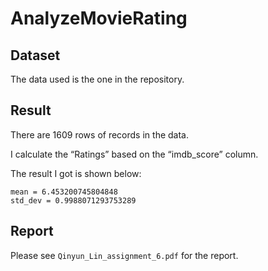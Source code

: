 # AnalyzeMovieRating

## Dataset
The data used is the one in the repository.

## Result
There are 1609 rows of records in the data. 

I calculate the “Ratings” based on the “imdb_score” column. 

The result I got is shown below:
```
mean = 6.453200745804848 
std_dev = 0.9988071293753289
```

## Report
Please see ```Qinyun_Lin_assignment_6.pdf``` for the report. 
